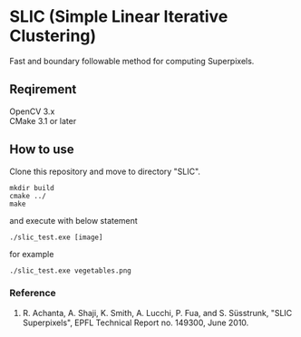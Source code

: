 # SLIC (Simple Linear Iterative Clustering)
Fast and boundary followable method for computing Superpixels.

## Reqirement
OpenCV 3.x<br>
CMake 3.1 or later

## How to use
Clone this repository and move to directory "SLIC".
```
mkdir build
cmake ../
make
```
and execute with below statement
```
./slic_test.exe [image]
```
for example
```
./slic_test.exe vegetables.png
```

### Reference
1. R. Achanta, A. Shaji, K. Smith, A. Lucchi, P. Fua, and S. Süsstrunk, "SLIC Superpixels", EPFL Technical Report no. 149300, June 2010.
